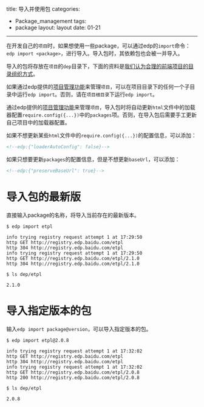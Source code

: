 title: 导入并使用包
categories:
- Package_management
tags:
-  package
layout:
    layout
date:
    01-21
---


在开发自己的`项目`时，如果想使用一些package，可以通过edp的`import`命令：`edp import <package>`，进行导入。导入包时，其依赖包也会被一并导入。

导入的包将存放在`项目`的`dep`目录下，下面的资料是[我们认为合理的前端项目的目录组织方式](https://github.com/ecomfe/spec/blob/master/directory.md)。

如果通过edp提供的[项目管理功能](/Doc/Project-management/1-initProj/index.html)来管理`项目`，可以在项目目录下的任何一个子目录中运行`edp import`。否则，请在`项目根目录`下运行`edp import`。

通过edp提供的[项目管理功能](/Doc/Project-management/1-initProj/index.html)来管理`项目`，导入包时将自动更新`html`文件中的加载器配置`require.config({...})`中的`packages`项。否则，在导入包后需要手工更新自己项目中的加载器配置。

如果不想更新某些`html`文件中的`require.config({...})`的配置信息，可以添加：

```html
<!--edp:{"loaderAutoConfig": false}-->
```

如果只想要更新`packages`的配置信息，但是不想更新`baseUrl`，可以添加：

```html
<!--edp:{"preserveBaseUrl": true}-->
```

# 导入包的最新版

直接输入package的名称，将导入当前存在的最新版本。

```
$ edp import etpl

info trying registry request attempt 1 at 17:29:50
http GET http://registry.edp.baidu.com/etpl
http 304 http://registry.edp.baidu.com/etpl
info trying registry request attempt 1 at 17:29:50
http GET http://registry.edp.baidu.com/etpl/2.1.0
http 304 http://registry.edp.baidu.com/etpl/2.1.0

$ ls dep/etpl

2.1.0
```

# 导入指定版本的包

输入`edp import package@version`，可以导入指定版本的包。

```
$ edp import etpl@2.0.8

info trying registry request attempt 1 at 17:32:02
http GET http://registry.edp.baidu.com/etpl
http 304 http://registry.edp.baidu.com/etpl
info trying registry request attempt 1 at 17:32:02
http GET http://registry.edp.baidu.com/etpl/2.0.8
http 200 http://registry.edp.baidu.com/etpl/2.0.8

$ ls dep/etpl

2.0.8
```